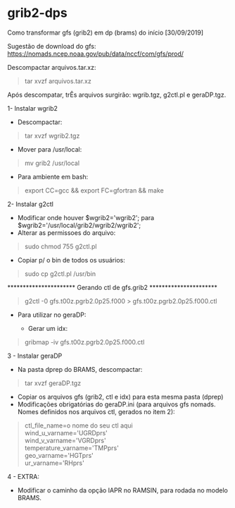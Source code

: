 # grib2-dps
Como transformar gfs (grib2) em dp (brams) do início [30/09/2019]

Sugestão de download do gfs: https://nomads.ncep.noaa.gov/pub/data/nccf/com/gfs/prod/

Descompactar arquivos.tar.xz: 
>tar xvzf arquivos.tar.xz 

Após descompatar, trÊs arquivos surgirão: 
wgrib.tgz, 
g2ctl.pl e 
geraDP.tgz. 


1- Instalar wgrib2
- Descompactar: 
>tar xvzf wgrib2.tgz
- Mover para /usr/local: 
>mv grib2 /usr/local
- Para ambiente em bash: 
>export CC=gcc && export FC=gfortran && make

2- Instalar g2ctl

- Modificar onde houver $wgrib2='wgrib2'; para $wgrib2='/usr/local/grib2/wgrib2/wgrib2';
- Alterar as permissoes do arquivo: 
>sudo chmod 755 g2ctl.pl
- Copiar p/ o bin de todos os usuários: 
>sudo cp g2ctl.pl /usr/bin

********************** Gerando ctl de gfs.grib2 ********************** 

>g2ctl -0 gfs.t00z.pgrb2.0p25.f000 > gfs.t00z.pgrb2.0p25.f000.ctl

- Para utilizar no geraDP:

    - Gerar um idx: 
>gribmap -iv gfs.t00z.pgrb2.0p25.f000.ctl

3 - Instalar geraDP

- Na pasta dprep do BRAMS, descompactar: 

>tar xvzf geraDP.tgz

- Copiar os arquivos gfs (grib2, ctl e idx) para esta mesma pasta (dprep)
- Modificações obrigatórias do geraDP.ini (para arquivos gfs nomads. Nomes definidos nos arquivos ctl, gerados no item 2):

>ctl_file_name=o nome do seu ctl aqui\
>wind_u_varname='UGRDprs'\
>wind_v_varname='VGRDprs'\
>temperature_varname='TMPprs'\
>geo_varname='HGTprs'\
>ur_varname='RHprs' 

4 - EXTRA: 
- Modificar o caminho da opção IAPR no RAMSIN, para rodada no modelo BRAMS. 
